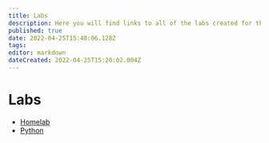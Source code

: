 ```yaml
---
title: Labs
description: Here you will find links to all of the labs created for the club.
published: true
date: 2022-04-25T15:40:06.128Z
tags: 
editor: markdown
dateCreated: 2022-04-25T15:20:02.004Z
---
```


# Labs
* [Homelab](/labs/homelab)
* [Python](/labs/python)